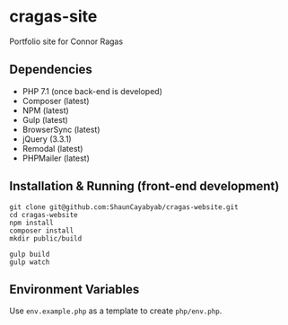 # cragas-site
Portfolio site for Connor Ragas

## Dependencies

* PHP 7.1 (once back-end is developed)
* Composer (latest)
* NPM (latest)
* Gulp (latest)
* BrowserSync (latest)
* jQuery (3.3.1)
* Remodal (latest)
* PHPMailer (latest)

## Installation & Running (front-end development)

```
git clone git@github.com:ShaunCayabyab/cragas-website.git
cd cragas-website
npm install
composer install
mkdir public/build

gulp build
gulp watch
```

## Environment Variables

Use `env.example.php` as a template to create `php/env.php`.